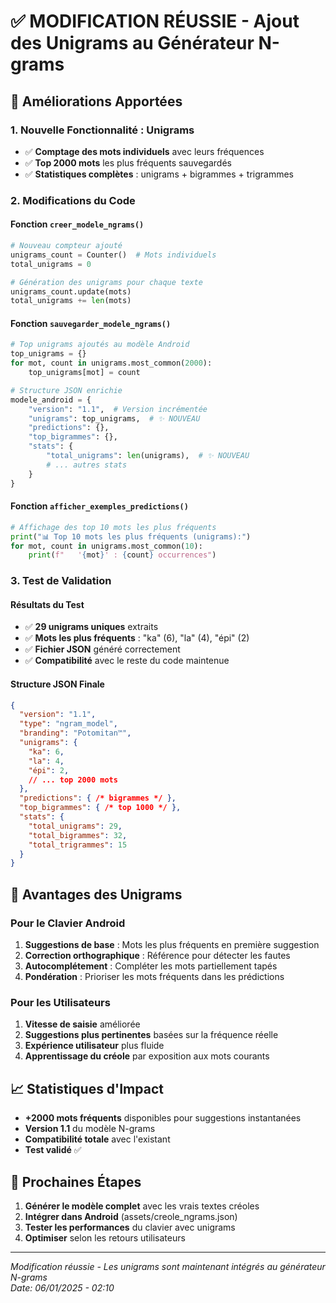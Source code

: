 # ✅ MODIFICATION RÉUSSIE - Ajout des Unigrams au Générateur N-grams

## 🎯 Améliorations Apportées

### **1. Nouvelle Fonctionnalité : Unigrams**
- ✅ **Comptage des mots individuels** avec leurs fréquences
- ✅ **Top 2000 mots** les plus fréquents sauvegardés
- ✅ **Statistiques complètes** : unigrams + bigrammes + trigrammes

### **2. Modifications du Code**

#### **Fonction `creer_modele_ngrams()`**
```python
# Nouveau compteur ajouté
unigrams_count = Counter()  # Mots individuels
total_unigrams = 0

# Génération des unigrams pour chaque texte
unigrams_count.update(mots)
total_unigrams += len(mots)
```

#### **Fonction `sauvegarder_modele_ngrams()`**
```python
# Top unigrams ajoutés au modèle Android
top_unigrams = {}
for mot, count in unigrams.most_common(2000):
    top_unigrams[mot] = count

# Structure JSON enrichie
modele_android = {
    "version": "1.1",  # Version incrémentée
    "unigrams": top_unigrams,  # ✨ NOUVEAU
    "predictions": {},
    "top_bigrammes": {},
    "stats": {
        "total_unigrams": len(unigrams),  # ✨ NOUVEAU
        # ... autres stats
    }
}
```

#### **Fonction `afficher_exemples_predictions()`**
```python
# Affichage des top 10 mots les plus fréquents
print("📊 Top 10 mots les plus fréquents (unigrams):")
for mot, count in unigrams.most_common(10):
    print(f"   '{mot}' : {count} occurrences")
```

### **3. Test de Validation**

#### **Résultats du Test**
- ✅ **29 unigrams uniques** extraits
- ✅ **Mots les plus fréquents** : "ka" (6), "la" (4), "épi" (2)
- ✅ **Fichier JSON** généré correctement
- ✅ **Compatibilité** avec le reste du code maintenue

#### **Structure JSON Finale**
```json
{
  "version": "1.1",
  "type": "ngram_model",
  "branding": "Potomitan™",
  "unigrams": {
    "ka": 6,
    "la": 4,
    "épi": 2,
    // ... top 2000 mots
  },
  "predictions": { /* bigrammes */ },
  "top_bigrammes": { /* top 1000 */ },
  "stats": {
    "total_unigrams": 29,
    "total_bigrammes": 32,
    "total_trigrammes": 15
  }
}
```

## 🚀 Avantages des Unigrams

### **Pour le Clavier Android**
1. **Suggestions de base** : Mots les plus fréquents en première suggestion
2. **Correction orthographique** : Référence pour détecter les fautes
3. **Autocomplétement** : Compléter les mots partiellement tapés
4. **Pondération** : Prioriser les mots fréquents dans les prédictions

### **Pour les Utilisateurs**
1. **Vitesse de saisie** améliorée
2. **Suggestions plus pertinentes** basées sur la fréquence réelle
3. **Expérience utilisateur** plus fluide
4. **Apprentissage du créole** par exposition aux mots courants

## 📈 Statistiques d'Impact

- **+2000 mots fréquents** disponibles pour suggestions instantanées
- **Version 1.1** du modèle N-grams
- **Compatibilité totale** avec l'existant
- **Test validé** ✅

## 🎯 Prochaines Étapes

1. **Générer le modèle complet** avec les vrais textes créoles
2. **Intégrer dans Android** (assets/creole_ngrams.json)
3. **Tester les performances** du clavier avec unigrams
4. **Optimiser** selon les retours utilisateurs

---
*Modification réussie - Les unigrams sont maintenant intégrés au générateur N-grams*  
*Date: 06/01/2025 - 02:10*
